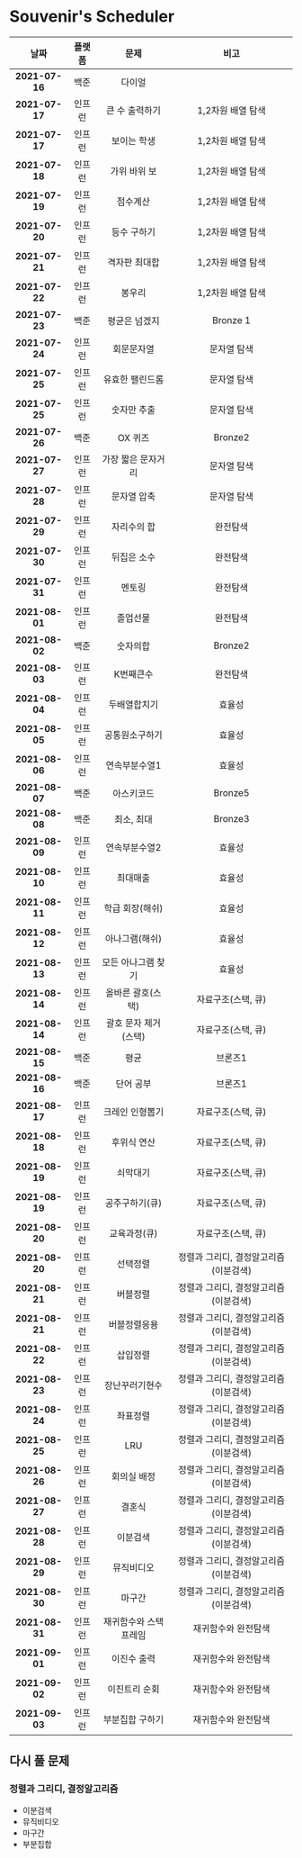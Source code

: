 # Souvenir's Scheduler

|      날짜      | 플랫폼 |         문제          |                 비고                  |
| :------------: | :----: | :-------------------: | :-----------------------------------: |
| **2021-07-16** |  백준  |        다이얼         |                                       |
| **2021-07-17** | 인프런 |    큰 수 출력하기     |           1,2차원 배열 탐색           |
| **2021-07-17** | 인프런 |      보이는 학생      |           1,2차원 배열 탐색           |
| **2021-07-18** | 인프런 |     가위 바위 보      |           1,2차원 배열 탐색           |
| **2021-07-19** | 인프런 |       점수계산        |           1,2차원 배열 탐색           |
| **2021-07-20** | 인프런 |      등수 구하기      |           1,2차원 배열 탐색           |
| **2021-07-21** | 인프런 |     격자판 최대합     |           1,2차원 배열 탐색           |
| **2021-07-22** | 인프런 |        봉우리         |           1,2차원 배열 탐색           |
| **2021-07-23** |  백준  |     평균은 넘겠지     |               Bronze 1                |
| **2021-07-24** | 인프런 |      회문문자열       |              문자열 탐색              |
| **2021-07-25** | 인프런 |    유효한 팰린드롬    |              문자열 탐색              |
| **2021-07-25** | 인프런 |      숫자만 추출      |              문자열 탐색              |
| **2021-07-26** |  백준  |        OX 퀴즈        |                Bronze2                |
| **2021-07-27** | 인프런 |  가장 짧은 문자거리   |              문자열 탐색              |
| **2021-07-28** | 인프런 |      문자열 압축      |              문자열 탐색              |
| **2021-07-29** | 인프런 |      자리수의 합      |               완전탐색                |
| **2021-07-30** | 인프런 |      뒤집은 소수      |               완전탐색                |
| **2021-07-31** | 인프런 |        멘토링         |               완전탐색                |
| **2021-08-01** | 인프런 |       졸업선물        |               완전탐색                |
| **2021-08-02** |  백준  |       숫자의합        |                Bronze2                |
| **2021-08-03** | 인프런 |       K번째큰수       |               완전탐색                |
| **2021-08-04** | 인프런 |     두배열합치기      |                효율성                 |
| **2021-08-05** | 인프런 |    공통원소구하기     |                효율성                 |
| **2021-08-06** | 인프런 |     연속부분수열1     |                효율성                 |
| **2021-08-07** |  백준  |      아스키코드       |                Bronze5                |
| **2021-08-08** |  백준  |      최소, 최대       |                Bronze3                |
| **2021-08-09** | 인프런 |     연속부분수열2     |                효율성                 |
| **2021-08-10** | 인프런 |       최대매출        |                효율성                 |
| **2021-08-11** | 인프런 |    학급 회장(해쉬)    |                효율성                 |
| **2021-08-12** | 인프런 |    아나그램(해쉬)     |                효율성                 |
| **2021-08-13** | 인프런 |  모든 아나그램 찾기   |                효율성                 |
| **2021-08-14** | 인프런 |   올바른 괄호(스택)   |          자료구조(스택, 큐)           |
| **2021-08-14** | 인프런 | 괄호 문자 제거(스택)  |          자료구조(스택, 큐)           |
| **2021-08-15** |  백준  |         평균          |                브론즈1                |
| **2021-08-16** |  백준  |       단어 공부       |                브론즈1                |
| **2021-08-17** | 인프런 |    크레인 인형뽑기    |          자료구조(스택, 큐)           |
| **2021-08-18** | 인프런 |      후위식 연산      |          자료구조(스택, 큐)           |
| **2021-08-19** | 인프런 |       쇠막대기        |          자료구조(스택, 큐)           |
| **2021-08-19** | 인프런 |    공주구하기(큐)     |          자료구조(스택, 큐)           |
| **2021-08-20** | 인프런 |     교육과정(큐)      |          자료구조(스택, 큐)           |
| **2021-08-20** | 인프런 |       선택정렬        | 정렬과 그리디, 결정알고리즘(이분검색) |
| **2021-08-21** | 인프런 |       버블정렬        | 정렬과 그리디, 결정알고리즘(이분검색) |
| **2021-08-21** | 인프런 |     버블정렬응용      | 정렬과 그리디, 결정알고리즘(이분검색) |
| **2021-08-22** | 인프런 |       삽입정렬        | 정렬과 그리디, 결정알고리즘(이분검색) |
| **2021-08-23** | 인프런 |    장난꾸러기현수     | 정렬과 그리디, 결정알고리즘(이분검색) |
| **2021-08-24** | 인프런 |       좌표정렬        | 정렬과 그리디, 결정알고리즘(이분검색) |
| **2021-08-25** | 인프런 |          LRU          | 정렬과 그리디, 결정알고리즘(이분검색) |
| **2021-08-26** | 인프런 |      회의실 배정      | 정렬과 그리디, 결정알고리즘(이분검색) |
| **2021-08-27** | 인프런 |        결혼식         | 정렬과 그리디, 결정알고리즘(이분검색) |
| **2021-08-28** | 인프런 |       이분검색        | 정렬과 그리디, 결정알고리즘(이분검색) |
| **2021-08-29** | 인프런 |      뮤직비디오       | 정렬과 그리디, 결정알고리즘(이분검색) |
| **2021-08-30** | 인프런 |        마구간         | 정렬과 그리디, 결정알고리즘(이분검색) |
| **2021-08-31** | 인프런 | 재귀함수와 스택프레임 |          재귀함수와 완전탐색          |
| **2021-09-01** | 인프런 |      이진수 출력      |          재귀함수와 완전탐색          |
| **2021-09-02** | 인프런 |     이진트리 순회     |          재귀함수와 완전탐색          |
| **2021-09-03** | 인프런 |    부분집합 구하기    |          재귀함수와 완전탐색          |

## 다시 풀 문제

### 정렬과 그리디, 결정알고리즘

- 이분검색
- 뮤직비디오
- 마구간
- 부분집합
